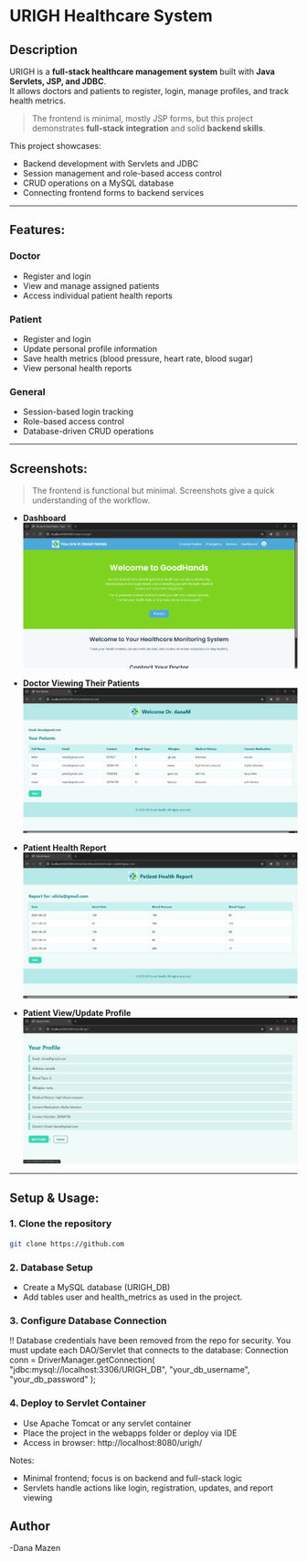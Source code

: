 # URIGH Healthcare System

## Description
URIGH is a **full-stack healthcare management system** built with **Java Servlets, JSP, and JDBC**.  
It allows doctors and patients to register, login, manage profiles, and track health metrics.  

> The frontend is minimal, mostly JSP forms, but this project demonstrates **full-stack integration** and solid **backend skills**.  

This project showcases:
- Backend development with Servlets and JDBC
- Session management and role-based access control
- CRUD operations on a MySQL database
- Connecting frontend forms to backend services

---

## Features:

### Doctor
- Register and login
- View and manage assigned patients
- Access individual patient health reports

### Patient
- Register and login
- Update personal profile information
- Save health metrics (blood pressure, heart rate, blood sugar)
- View personal health reports

### General
- Session-based login tracking
- Role-based access control
- Database-driven CRUD operations

---

## Screenshots:
> The frontend is functional but minimal. Screenshots give a quick understanding of the workflow.

- **Dashboard**  
![Dashboard Screenshot](Dashboard.png)

- **Doctor Viewing Their Patients**  
![View Doctor's Patients Screenshot](viewDoctorPatients.png)

- **Patient Health Report**  
![Patient Health Report Screenshot](PatientHealthReport.png)

- **Patient View/Update Profile**  
![Patient View Profile Screenshot](patientProfile.png)

---

## Setup & Usage:

### 1. Clone the repository
```bash
git clone https://github.com
```
### 2. Database Setup
- Create a MySQL database (URIGH_DB)
- Add tables user and health_metrics as used in the project.

### 3. Configure Database Connection
!! Database credentials have been removed from the repo for security.
You must update each DAO/Servlet that connects to the database:
           Connection conn = DriverManager.getConnection(
               "jdbc:mysql://localhost:3306/URIGH_DB",
               "your_db_username",
               "your_db_password"
           );
           
### 4. Deploy to Servlet Container
- Use Apache Tomcat or any servlet container
- Place the project in the webapps folder or deploy via IDE
- Access in browser: http://localhost:8080/urigh/

Notes:
- Minimal frontend; focus is on backend and full-stack logic
- Servlets handle actions like login, registration, updates, and report viewing

## Author 

-Dana Mazen















